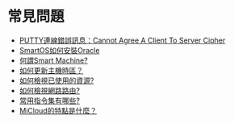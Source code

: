 常見問題
===

* [PUTTY連線錯誤訊息：Cannot Agree A Client To Server Cipher](/index.html?page=PuttyLoginErrorCannotAgreeAClientToServerCipher.md)
* [SmartOS如何安裝Oracle](/index.html?page=SmartOS+Install+Oracle.md)
* [何謂Smart Machine?](/index.html?page=What+is+Smart+Machine.md)
* [如何更新主機時區？](/index.html?page=Update+Timezone.md)
* [如何檢視已使用的資源?](/index.html?page=View+Used+Resources.md)
* [如何檢視網路路由?](/index.html?page=View+network+routing+instructions.md)
* [常用指令集有哪些?](/index.html?page=Used+commmands.md)
* [MiCloud的特點是什麼？](/index.html?page=Micloud+Features.md)